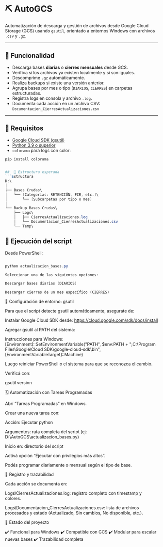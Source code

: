 # ⛏ AutoGCS

Automatización de descarga y gestión de archivos desde Google Cloud Storage (GCS) usando `gsutil`, orientado a entornos Windows con archivos `.csv` y `.gz`.

---

## 📌 Funcionalidad

- Descarga bases **diarias** o **cierres mensuales** desde GCS.
- Verifica si los archivos ya existen localmente y si son iguales.
- Descomprime `.gz` automáticamente.
- Realiza backups si existe una versión anterior.
- Agrupa bases por mes o tipo (`DIARIOS`, `CIERRES`) en carpetas estructuradas.
- Registra logs en consola y archivo `.log`.
- Documenta cada acción en un archivo CSV:  
  `Documentacion_CierresActualizaciones.csv`

---

## 🧰 Requisitos

- [Google Cloud SDK (gsutil)](https://dl.google.com/dl/cloudsdk/channels/rapid/GoogleCloudSDKInstaller.exe?hl=es-419)
- [Python 3.9 o superior](https://www.python.org/ftp/python/3.13.7/python-3.13.7-amd64.exe)
- `colorama` para logs con color:

```powershell
pip install colorama


##  📁 Estructura esperada
```Estructura
D:\
│
├── Bases Crudas\
│   └── [Categorías: RETENCIÓN, FCR, etc.]\
│       └── [Subcarpetas por tipo o mes]
│
└── Backup Bases Crudas\
    ├── Logs\
    │   ├── CierresActualizaciones.log
    │   └── Documentacion_CierresActualizaciones.csv
    └── Temp\
```
## 🚀 Ejecución del script

Desde PowerShell:

```PowerShell

python actualizacion_bases.py

Seleccionar una de las siguientes opciones:

Descargar bases diarias (DIARIOS)

Descargar cierres de un mes específico (CIERRES)
```

🔐 Configuración de entorno: gsutil

Para que el script detecte gsutil automáticamente, asegurate de:

Instalar Google Cloud SDK desde: https://cloud.google.com/sdk/docs/install

Agregar gsutil al PATH del sistema:

Instrucciones para Windows:
[Environment]::SetEnvironmentVariable("PATH", $env:PATH + ";C:\Program Files\Google\Cloud SDK\google-cloud-sdk\bin", [EnvironmentVariableTarget]::Machine)


Luego reiniciar PowerShell o el sistema para que se reconozca el cambio.

Verificá con:

gsutil version

🗓️ Automatización con Tareas Programadas

Abrí “Tareas Programadas” en Windows.

Crear una nueva tarea con:

Acción: Ejecutar python

Argumentos: ruta completa del script (ej: D:\AutoGCS\actualizacion_bases.py)

Inicio en: directorio del script

Activá opción “Ejecutar con privilegios más altos”.

Podés programar diariamente o mensual según el tipo de base.

🧾 Registro y trazabilidad

Cada acción se documenta en:

Logs\CierresActualizaciones.log: registro completo con timestamp y colores.

Logs\Documentacion_CierresActualizaciones.csv: lista de archivos procesados y estado (Actualizado, Sin cambios, No disponible, etc.).

🧪 Estado del proyecto

✔️ Funcional para Windows
✔️ Compatible con GCS
✔️ Modular para escalar nuevas bases
✔️ Trazabilidad completa

